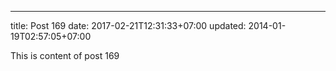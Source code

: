 ---
title: Post 169
date: 2017-02-21T12:31:33+07:00
updated: 2014-01-19T02:57:05+07:00

This is content of post 169
